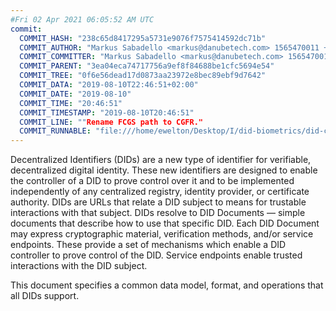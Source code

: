 ```yaml
---
#Fri 02 Apr 2021 06:05:52 AM UTC
commit:
  COMMIT_HASH: "238c65d8417295a5731e9076f7575414592dc71b"
  COMMIT_AUTHOR: "Markus Sabadello <markus@danubetech.com> 1565470011 +0200"
  COMMIT_COMMITTER: "Markus Sabadello <markus@danubetech.com> 1565470011 +0200"
  COMMIT_PARENT: "3ea04eca74717756a9ef8f84688be1cfc5694e54"
  COMMIT_TREE: "0f6e56dead17d0873aa23972e8bec89ebf9d7642"
  COMMIT_DATA: "2019-08-10T22:46:51+02:00"
  COMMIT_DATE: "2019-08-10"
  COMMIT_TIME: "20:46:51"
  COMMIT_TIMESTAMP: "2019-08-10T20:46:51"
  COMMIT_LINE: ""Rename FCGS path to CGFR."
  COMMIT_RUNNABLE: "file:///home/ewelton/Desktop/I/did-biometrics/did-core-dataset/analysis/gitinfo/238c65d8417295a5731e9076f7575414592dc71b/snapshot/index.html"
---
```


<section id="abstract">
<p>
Decentralized Identifiers (DIDs) are a new type of identifier for
verifiable, decentralized digital identity. These new identifiers
are designed to enable the controller of a DID to prove control over
it and to be implemented independently of any centralized registry,
identity provider, or certificate authority. DIDs are URLs that relate
a <a>DID subject</a> to means for trustable interactions with that subject.
DIDs resolve to DID Documents — simple documents that describe how to
use that specific DID. Each DID Document may express cryptographic
material, verification methods, and/or service endpoints. These provide
a set of mechanisms which enable a <a>DID controller</a> to prove control of the
DID. Service endpoints enable trusted interactions with the <a>DID subject</a>.
    </p>
<p>
This document specifies a common data model, format, and operations that
all DIDs support.
    </p>
</section>
